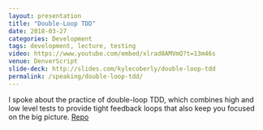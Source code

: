 ```yaml
---
layout: presentation
title: "Double-Loop TDD"
date: 2018-03-27
categories: Development
tags: development, lecture, testing
video: https://www.youtube.com/embed/xlrad8AMVmQ?t=13m46s
venue: DenverScript
slide-deck: http://slides.com/kylecoberly/double-loop-tdd
permalink: /speaking/double-loop-tdd/
---
```

I spoke about the practice of double-loop TDD, which combines high and low level tests to provide tight feedback loops that also keep you focused on the big picture. [Repo](https://github.com/kylecoberly/double-loop-tdd)
